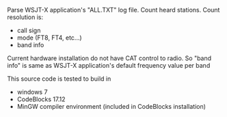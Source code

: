 
Parse WSJT-X application's "ALL.TXT" log file. Count heard stations.
Count resolution is:

  - call sign
  - mode (FT8, FT4, etc...)
  - band info

Current hardware installation do not have CAT control to radio.
So "band info" is same as WSJT-X application's default frequency value per band

This source code is tested to build in

  - windows 7
  - CodeBlocks 17.12
  - MinGW compiler environment (included in CodeBlocks installation)

